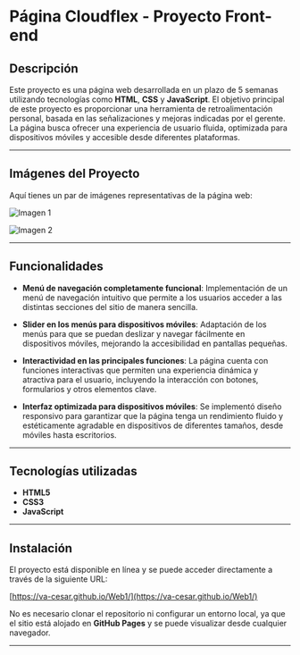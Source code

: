 # Página Cloudflex - Proyecto Front-end

## Descripción

Este proyecto es una página web desarrollada en un plazo de 5 semanas utilizando tecnologías como **HTML**, **CSS** y **JavaScript**. El objetivo principal de este proyecto es proporcionar una herramienta de retroalimentación personal, basada en las señalizaciones y mejoras indicadas por el gerente. La página busca ofrecer una experiencia de usuario fluida, optimizada para dispositivos móviles y accesible desde diferentes plataformas.

---

## Imágenes del Proyecto

Aquí tienes un par de imágenes representativas de la página web:

![Imagen 1](https://va-cesar.github.io/Web1/Imagen1.png)  

![Imagen 2](https://va-cesar.github.io/Web1/imagen2.png)  

---

## Funcionalidades

- **Menú de navegación completamente funcional**: Implementación de un menú de navegación intuitivo que permite a los usuarios acceder a las distintas secciones del sitio de manera sencilla.
  
- **Slider en los menús para dispositivos móviles**: Adaptación de los menús para que se puedan deslizar y navegar fácilmente en dispositivos móviles, mejorando la accesibilidad en pantallas pequeñas.

- **Interactividad en las principales funciones**: La página cuenta con funciones interactivas que permiten una experiencia dinámica y atractiva para el usuario, incluyendo la interacción con botones, formularios y otros elementos clave.

- **Interfaz optimizada para dispositivos móviles**: Se implementó diseño responsivo para garantizar que la página tenga un rendimiento fluido y estéticamente agradable en dispositivos de diferentes tamaños, desde móviles hasta escritorios.

---

## Tecnologías utilizadas

- **HTML5**
- **CSS3**
- **JavaScript**

---

## Instalación

El proyecto está disponible en línea y se puede acceder directamente a través de la siguiente URL:

[https://va-cesar.github.io/Web1/](https://va-cesar.github.io/Web1/)

No es necesario clonar el repositorio ni configurar un entorno local, ya que el sitio está alojado en **GitHub Pages** y se puede visualizar desde cualquier navegador.

---
